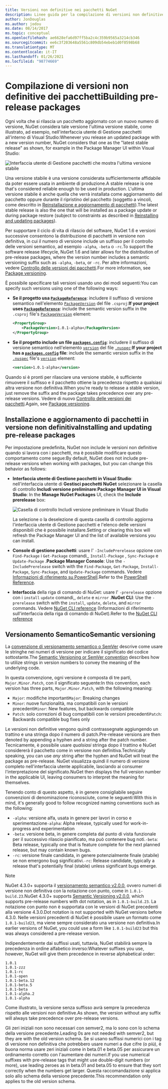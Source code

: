```yaml
---
title: Versioni non definitive nei pacchetti NuGet
description: Linee guida per la compilazione di versioni non definitive dei pacchetti
author: JonDouglas
ms.author: jodou
ms.date: 08/14/2017
ms.topic: conceptual
ms.openlocfilehash: ae6628efa6d97ff5ba2c4c359b9565a3214cb346
ms.sourcegitcommit: ee6c3f203648a5561c809db54ebeb1d0f0598b68
ms.translationtype: MT
ms.contentlocale: it-IT
ms.lasthandoff: 01/26/2021
ms.locfileid: "98774669"
---
```

# <a name="building-pre-release-packages"></a><span data-ttu-id="7efa3-103">Compilazione di versioni non definitive dei pacchetti</span><span class="sxs-lookup"><span data-stu-id="7efa3-103">Building pre-release packages</span></span>

<span data-ttu-id="7efa3-104">Ogni volta che si rilascia un pacchetto aggiornato con un nuovo numero di versione, NuGet considera tale versione l'ultima versione stabile, come illustrato, ad esempio, nell'interfaccia utente di Gestione pacchetti all'interno di Visual Studio:</span><span class="sxs-lookup"><span data-stu-id="7efa3-104">Whenever you release an updated package with a new version number, NuGet considers that one as the "latest stable release" as shown, for example in the Package Manager UI within Visual Studio:</span></span>

![Interfaccia utente di Gestione pacchetti che mostra l'ultima versione stabile](media/Prerelease_01-LatestStable.png)

<span data-ttu-id="7efa3-106">Una versione stabile è una versione considerata sufficientemente affidabile da poter essere usata in ambiente di produzione.</span><span class="sxs-lookup"><span data-stu-id="7efa3-106">A stable release is one that's considered reliable enough to be used in production.</span></span> <span data-ttu-id="7efa3-107">L'ultima versione stabile è anche quella che verrà installata come aggiornamento del pacchetto oppure durante il ripristino del pacchetto (soggetto a vincoli, come descritto in [Reinstallazione e aggiornamento di pacchetti](../consume-packages/reinstalling-and-updating-packages.md)).</span><span class="sxs-lookup"><span data-stu-id="7efa3-107">The latest stable release is also the one that will be installed as a package update or during package restore (subject to constraints as described in [Reinstalling and updating packages](../consume-packages/reinstalling-and-updating-packages.md)).</span></span>

<span data-ttu-id="7efa3-108">Per supportare il ciclo di vita di rilascio del software, NuGet 1.6 e versioni successive consentono la distribuzione di pacchetti in versione non definitiva, in cui il numero di versione include un suffisso per il controllo delle versioni semantico, ad esempio `-alpha`, `-beta` o `-rc`.</span><span class="sxs-lookup"><span data-stu-id="7efa3-108">To support the software release lifecycle, NuGet 1.6 and later allows for the distribution of pre-release packages, where the version number includes a semantic versioning suffix such as `-alpha`, `-beta`, or `-rc`.</span></span> <span data-ttu-id="7efa3-109">Per altre informazioni, vedere [Controllo delle versioni dei pacchetti](../concepts/package-versioning.md#pre-release-versions).</span><span class="sxs-lookup"><span data-stu-id="7efa3-109">For more information, see [Package versioning](../concepts/package-versioning.md#pre-release-versions).</span></span>

<span data-ttu-id="7efa3-110">È possibile specificare tali versioni usando uno dei modi seguenti:</span><span class="sxs-lookup"><span data-stu-id="7efa3-110">You can specify such versions using one of the following ways:</span></span>

- <span data-ttu-id="7efa3-111">**Se il progetto usa [`PackageReference`](../consume-packages/package-references-in-project-files.md)**: includere il suffisso di versione semantico nell'elemento [`PackageVersion`](/dotnet/core/tools/csproj#packageversion) del file `.csproj`:</span><span class="sxs-lookup"><span data-stu-id="7efa3-111">**If your project uses [`PackageReference`](../consume-packages/package-references-in-project-files.md)**: include the semantic version suffix in the `.csproj` file's [`PackageVersion`](/dotnet/core/tools/csproj#packageversion) element:</span></span>

    ```xml
    <PropertyGroup>
        <PackageVersion>1.0.1-alpha</PackageVersion>
    </PropertyGroup>
    ```

- <span data-ttu-id="7efa3-112">**Se il progetto include un file [`packages.config`](../reference/packages-config.md)**: includere il suffisso di versione semantico nell'elemento [`version`](../reference/nuspec.md#version) del file [`.nuspec`](../reference/nuspec.md):</span><span class="sxs-lookup"><span data-stu-id="7efa3-112">**If your project has a [`packages.config`](../reference/packages-config.md) file**: include the semantic version suffix in the [`.nuspec`](../reference/nuspec.md) file's [`version`](../reference/nuspec.md#version) element:</span></span>

    ```xml
    <version>1.0.1-alpha</version>
    ```

<span data-ttu-id="7efa3-113">Quando si è pronti per rilasciare una versione stabile, è sufficiente rimuovere il suffisso e il pacchetto ottiene la precedenza rispetto a qualsiasi altra versione non definitiva.</span><span class="sxs-lookup"><span data-stu-id="7efa3-113">When you're ready to release a stable version, just remove the suffix and the package takes precedence over any pre-release versions.</span></span> <span data-ttu-id="7efa3-114">Vedere di nuovo [Controllo delle versioni dei pacchetti](../concepts/package-versioning.md#pre-release-versions).</span><span class="sxs-lookup"><span data-stu-id="7efa3-114">Again, see [Package versioning](../concepts/package-versioning.md#pre-release-versions).</span></span>

## <a name="installing-and-updating-pre-release-packages"></a><span data-ttu-id="7efa3-115">Installazione e aggiornamento di pacchetti in versione non definitiva</span><span class="sxs-lookup"><span data-stu-id="7efa3-115">Installing and updating pre-release packages</span></span>

<span data-ttu-id="7efa3-116">Per impostazione predefinita, NuGet non include le versioni non definitive quando si lavora con i pacchetti, ma è possibile modificare questo comportamento come segue:</span><span class="sxs-lookup"><span data-stu-id="7efa3-116">By default, NuGet does not include pre-release versions when working with packages, but you can change this behavior as follows:</span></span>

- <span data-ttu-id="7efa3-117">**Interfaccia utente di Gestione pacchetti in Visual Studio**: nell'interfaccia utente di **Gestisci pacchetti NuGet** selezionare la casella di controllo **Includi versione preliminare**:</span><span class="sxs-lookup"><span data-stu-id="7efa3-117">**Package Manager UI in Visual Studio**: In the **Manage NuGet Packages** UI, check the **Include prerelease** box:</span></span>

    ![Casella di controllo Includi versione preliminare in Visual Studio](media/Prerelease_02-CheckPrerelease.png)

    <span data-ttu-id="7efa3-119">La selezione o la deselezione di questa casella di controllo aggiorna l'interfaccia utente di Gestione pacchetti e l'elenco delle versioni disponibili che è possibile installare.</span><span class="sxs-lookup"><span data-stu-id="7efa3-119">Setting or clearing this box will refresh the Package Manager UI and the list of available versions you can install.</span></span>

- <span data-ttu-id="7efa3-120">**Console di gestione pacchetti**: usare l' `-IncludePrerelease` opzione con `Find-Package` i `Get-Package` comandi,, `Install-Package` , `Sync-Package` e `Update-Package` .</span><span class="sxs-lookup"><span data-stu-id="7efa3-120">**Package Manager Console**: Use the `-IncludePrerelease` switch with the `Find-Package`, `Get-Package`, `Install-Package`, `Sync-Package`, and `Update-Package` commands.</span></span> <span data-ttu-id="7efa3-121">Vedere [Informazioni di riferimento su PowerShell](../reference/powershell-reference.md).</span><span class="sxs-lookup"><span data-stu-id="7efa3-121">Refer to the [PowerShell Reference](../reference/powershell-reference.md).</span></span>

- <span data-ttu-id="7efa3-122">**Interfaccia** della riga di comando di NuGet: usare l' `-prerelease` opzione con i `install` `update` comandi,, `delete` e `mirror` .</span><span class="sxs-lookup"><span data-stu-id="7efa3-122">**NuGet CLI**: Use the `-prerelease` switch with the `install`, `update`, `delete`, and `mirror` commands.</span></span> <span data-ttu-id="7efa3-123">Vedere [NuGet CLI reference](../reference/nuget-exe-cli-reference.md) (Informazioni di riferimento sull'interfaccia della riga di comando di NuGet).</span><span class="sxs-lookup"><span data-stu-id="7efa3-123">Refer to the [NuGet CLI reference](../reference/nuget-exe-cli-reference.md)</span></span>

## <a name="semantic-versioning"></a><span data-ttu-id="7efa3-124">Versionamento Semantico</span><span class="sxs-lookup"><span data-stu-id="7efa3-124">Semantic versioning</span></span>

<span data-ttu-id="7efa3-125">La [convenzione di versionamento semantico o SemVer](https://semver.org/spec/v1.0.0.html) descrive come usare le stringhe nei numeri di versione per indicare il significato del codice sottostante.</span><span class="sxs-lookup"><span data-stu-id="7efa3-125">The [Semantic Versioning or SemVer convention](https://semver.org/spec/v1.0.0.html) describes how to utilize strings in version numbers to convey the meaning of the underlying code.</span></span>

<span data-ttu-id="7efa3-126">In questa convenzione, ogni versione è composta di tre parti, `Major.Minor.Patch`, con il significato seguente:</span><span class="sxs-lookup"><span data-stu-id="7efa3-126">In this convention, each version has three parts, `Major.Minor.Patch`, with the following meaning:</span></span>

- <span data-ttu-id="7efa3-127">`Major`: modifiche importanti</span><span class="sxs-lookup"><span data-stu-id="7efa3-127">`Major`: Breaking changes</span></span>
- <span data-ttu-id="7efa3-128">`Minor`: nuove funzionalità, ma compatibili con le versioni precedenti</span><span class="sxs-lookup"><span data-stu-id="7efa3-128">`Minor`: New features, but backwards compatible</span></span>
- <span data-ttu-id="7efa3-129">`Patch`: solo correzioni di bug compatibili con le versioni precedenti</span><span class="sxs-lookup"><span data-stu-id="7efa3-129">`Patch`: Backwards compatible bug fixes only</span></span>

<span data-ttu-id="7efa3-130">Le versioni non definitive vengono quindi contrassegnate aggiungendo un trattino e una stringa dopo il numero di patch.</span><span class="sxs-lookup"><span data-stu-id="7efa3-130">Pre-release versions are then denoted by appending a hyphen and a string after the patch number.</span></span> <span data-ttu-id="7efa3-131">Tecnicamente, è possibile usare *qualsiasi* stringa dopo il trattino e NuGet considererà il pacchetto come in versione non definitiva.</span><span class="sxs-lookup"><span data-stu-id="7efa3-131">Technically speaking, you can use *any* string after the hyphen and NuGet will treat the package as pre-release.</span></span> <span data-ttu-id="7efa3-132">NuGet visualizza quindi il numero di versione completo nell'interfaccia utente applicabile, lasciando ai consumer l'interpretazione del significato.</span><span class="sxs-lookup"><span data-stu-id="7efa3-132">NuGet then displays the full version number in the applicable UI, leaving consumers to interpret the meaning for themselves.</span></span>

<span data-ttu-id="7efa3-133">Tenendo conto di questo aspetto, è in genere consigliabile seguire convenzioni di denominazione riconosciute, come le seguenti:</span><span class="sxs-lookup"><span data-stu-id="7efa3-133">With this in mind, it's generally good to follow recognized naming conventions such as the following:</span></span>

- <span data-ttu-id="7efa3-134">`-alpha`: versione alfa, usata in genere per lavori in corso e sperimentazione</span><span class="sxs-lookup"><span data-stu-id="7efa3-134">`-alpha`: Alpha release, typically used for work-in-progress and experimentation</span></span>
- <span data-ttu-id="7efa3-135">`-beta`: versione beta, in genere completa dal punto di vista funzionale per il successivo rilascio pianificato, ma può contenere bug noti.</span><span class="sxs-lookup"><span data-stu-id="7efa3-135">`-beta`: Beta release, typically one that is feature complete for the next planned release, but may contain known bugs.</span></span>
- <span data-ttu-id="7efa3-136">`-rc`: versione finale candidata, in genere potenzialmente finale (stabile) se non emergono bug significativi.</span><span class="sxs-lookup"><span data-stu-id="7efa3-136">`-rc`: Release candidate, typically a release that's potentially final (stable) unless significant bugs emerge.</span></span>

> [!Note]
> <span data-ttu-id="7efa3-137">NuGet 4.3.0+ supporta il [versionamento semantico v2.0.0](https://semver.org/spec/v2.0.0.html), ovvero numeri di versione non definitiva con la notazione con punto, come in `1.0.1-build.23`.</span><span class="sxs-lookup"><span data-stu-id="7efa3-137">NuGet 4.3.0+ supports [Semantic Versioning v2.0.0](https://semver.org/spec/v2.0.0.html), which supports pre-release numbers with dot notation, as in `1.0.1-build.23`.</span></span> <span data-ttu-id="7efa3-138">La notazione con punto non è supportata con le versioni di NuGet precedenti alla versione 4.3.0.</span><span class="sxs-lookup"><span data-stu-id="7efa3-138">Dot notation is not supported with NuGet versions before 4.3.0.</span></span> <span data-ttu-id="7efa3-139">Nelle versioni precedenti di NuGet è possibile usare un formato come `1.0.1-build23`, ma viene sempre considerato una versione non definitiva.</span><span class="sxs-lookup"><span data-stu-id="7efa3-139">In earlier versions of NuGet, you could use a form like `1.0.1-build23` but this was always considered a pre-release version.</span></span>

<span data-ttu-id="7efa3-140">Indipendentemente dai suffissi usati, tuttavia, NuGet stabilirà sempre la precedenza in ordine alfabetico inverso:</span><span class="sxs-lookup"><span data-stu-id="7efa3-140">Whatever suffixes you use, however, NuGet will give them precedence in reverse alphabetical order:</span></span>

```
1.0.1
1.0.1-zzz
1.0.1-rc
1.0.1-open
1.0.1-beta.12
1.0.1-beta.5
1.0.1-beta
1.0.1-alpha.2
1.0.1-alpha
```

<span data-ttu-id="7efa3-141">Come illustrato, la versione senza suffisso avrà sempre la precedenza rispetto alle versioni non definitive.</span><span class="sxs-lookup"><span data-stu-id="7efa3-141">As shown, the version without any suffix will always take precedence over pre-release versions.</span></span>

<span data-ttu-id="7efa3-142">Gli zeri iniziali non sono necessari con semver2, ma lo sono con lo schema della versione precedente.</span><span class="sxs-lookup"><span data-stu-id="7efa3-142">Leading 0s are not needed with semver2, but they are with the old version schema.</span></span> <span data-ttu-id="7efa3-143">Se si usano suffissi numerici con i tag di versione non definitiva che potrebbero usare numeri a due cifre (o più), è buona norma usare zeri iniziali come in beta.01 e beta.05 per assicurare un ordinamento corretto con l'aumentare dei numeri.</span><span class="sxs-lookup"><span data-stu-id="7efa3-143">If you use numerical suffixes with pre-release tags that might use double-digit numbers (or more), use leading zeroes as in beta.01 and beta.05 to ensure that they sort correctly when the numbers get larger.</span></span> <span data-ttu-id="7efa3-144">Questa raccomandazione si applica solo allo schema della versione precedente.</span><span class="sxs-lookup"><span data-stu-id="7efa3-144">This recommendation only applies to the old version schema.</span></span>
